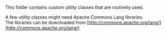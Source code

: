 This folder contains custom utility classes that are routinely used.

A few utility classes might need Apache Commons Lang libraries.  
The libraries can be downloaded from [http://commons.apache.org/lang/](http://commons.apache.org/lang/)
